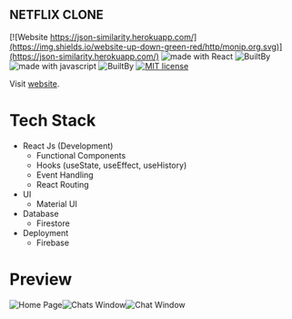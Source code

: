 ## NETFLIX CLONE

[![Website https://json-similarity.herokuapp.com/](https://img.shields.io/website-up-down-green-red/http/monip.org.svg)](https://json-similarity.herokuapp.com/) <img src="https://img.shields.io/badge/made%20with-react-red.svg" alt="made with React"> ![BuiltBy](https://img.shields.io/badge/React-Lovers-black.svg "img.shields.io") <img src="https://img.shields.io/badge/made%20with-javascript-blue.svg" alt="made with javascript"> ![BuiltBy](https://img.shields.io/badge/Javascript-Lovers-black.svg "img.shields.io") [![MIT license](http://img.shields.io/badge/license-MIT-brightgreen.svg)](http://opensource.org/licenses/MIT)

Visit [website](https://tinder-clone-91777.web.app/).

# Tech Stack

- React Js (Development)
  - Functional Components
  - Hooks (useState, useEffect, useHistory)
  - Event Handling
  - React Routing
- UI
  - Material UI
- Database
  - Firestore
- Deployment
  - Firebase

# Preview

![Home Page](https://i.ibb.co/nj9tHfv/1.png)![Chats Window](https://i.ibb.co/ZBbwxHZ/2.png)![Chat Window](https://i.ibb.co/XkHyqqn/3.png)
